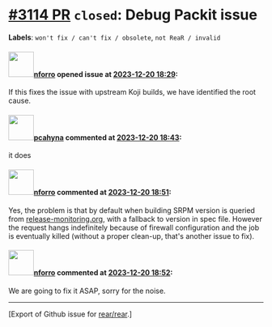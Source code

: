 [\#3114 PR](https://github.com/rear/rear/pull/3114) `closed`: Debug Packit issue
================================================================================

**Labels**: `won't fix / can't fix / obsolete`, `not ReaR / invalid`

#### <img src="https://avatars.githubusercontent.com/u/14923067?v=4" width="50">[nforro](https://github.com/nforro) opened issue at [2023-12-20 18:29](https://github.com/rear/rear/pull/3114):

If this fixes the issue with upstream Koji builds, we have identified
the root cause.

#### <img src="https://avatars.githubusercontent.com/u/26300485?u=9105d243bc9f7ade463a3e52e8dd13fa67837158&v=4" width="50">[pcahyna](https://github.com/pcahyna) commented at [2023-12-20 18:43](https://github.com/rear/rear/pull/3114#issuecomment-1864966189):

it does

#### <img src="https://avatars.githubusercontent.com/u/14923067?v=4" width="50">[nforro](https://github.com/nforro) commented at [2023-12-20 18:51](https://github.com/rear/rear/pull/3114#issuecomment-1864978634):

Yes, the problem is that by default when building SRPM version is
queried from [release-monitoring.org](https://release-monitoring.org),
with a fallback to version in spec file. However the request hangs
indefinitely because of firewall configuration and the job is eventually
killed (without a proper clean-up, that's another issue to fix).

#### <img src="https://avatars.githubusercontent.com/u/14923067?v=4" width="50">[nforro](https://github.com/nforro) commented at [2023-12-20 18:52](https://github.com/rear/rear/pull/3114#issuecomment-1864979437):

We are going to fix it ASAP, sorry for the noise.

------------------------------------------------------------------------

\[Export of Github issue for
[rear/rear](https://github.com/rear/rear).\]
